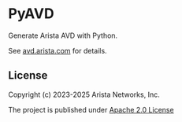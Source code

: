 <!--
  ~ Copyright (c) 2023-2025 Arista Networks, Inc.
  ~ Use of this source code is governed by the Apache License 2.0
  ~ that can be found in the LICENSE file.
  -->

# PyAVD

Generate Arista AVD with Python.

See [avd.arista.com](https://avd.arista.com/stable/docs/pyavd.html) for details.

## License

Copyright (c) 2023-2025 Arista Networks, Inc.

The project is published under [Apache 2.0 License](https://github.com/aristanetworks/avd/blob/devel/ansible_collections/arista/avd/LICENSE)
